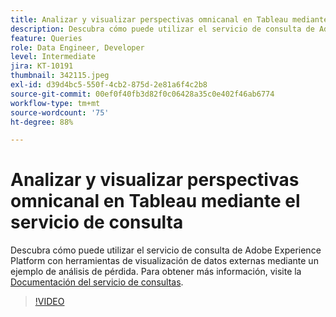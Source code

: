 ```yaml
---
title: Analizar y visualizar perspectivas omnicanal en Tableau mediante el servicio de consulta
description: Descubra cómo puede utilizar el servicio de consulta de Adobe Experience Platform con herramientas de visualización de datos externas mediante un ejemplo de análisis de pérdida.
feature: Queries
role: Data Engineer, Developer
level: Intermediate
jira: KT-10191
thumbnail: 342115.jpeg
exl-id: d39d4bc5-550f-4cb2-875d-2e81a6f4c2b8
source-git-commit: 00ef0f40fb3d82f0c06428a35c0e402f46ab6774
workflow-type: tm+mt
source-wordcount: '75'
ht-degree: 88%

---
```


# Analizar y visualizar perspectivas omnicanal en Tableau mediante el servicio de consulta

Descubra cómo puede utilizar el servicio de consulta de Adobe Experience Platform con herramientas de visualización de datos externas mediante un ejemplo de análisis de pérdida. Para obtener más información, visite la [Documentación del servicio de consultas](https://experienceleague.adobe.com/docs/experience-platform/query/home.html?lang=es).

>[!VIDEO](https://video.tv.adobe.com/v/342115?learn=on)
